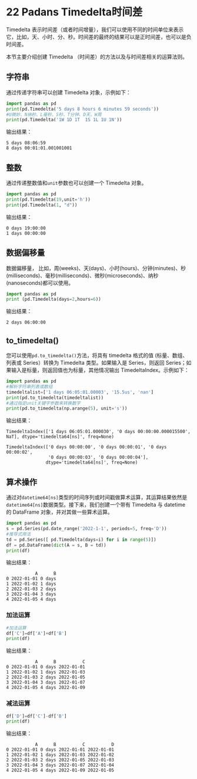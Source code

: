 # 22 Padans Timedelta时间差

Timedelta 表示时间差（或者时间增量），我们可以使用不同的时间单位来表示它，比如，天、小时、分、秒。时间差的最终的结果可以是正时间差，也可以是负时间差。

本节主要介绍创建 Timedelta （时间差）的方法以及与时间差相关的运算法则。

## 字符串

通过传递字符串可以创建 Timedelta 对象，示例如下：

```python
import pandas as pd
print(pd.Timedelta('5 days 8 hours 6 minutes 59 seconds'))
#U微妙、N纳秒、L毫秒、S秒、T分钟、D天、W周
print(pd.Timedelta('1W 1D 1T  1S 1L 1U 1N'))
```

输出结果：

```
5 days 08:06:59
8 days 00:01:01.001001001
```

## 整数

通过传递整数值和`unit`参数也可以创建一个 Timedelta 对象。

```python
import pandas as pd
print(pd.Timedelta(19,unit='h'))
print(pd.Timedelta(1, "d"))
```

输出结果：

```
0 days 19:00:00
1 days 00:00:00
```

## 数据偏移量

数据偏移量， 比如，周(weeks)、天(days)、小时(hours)、分钟(minutes)、秒(milliseconds)、毫秒(milliseconds)、微秒(microseconds)、纳秒(nanoseconds)都可以使用。

```python
import pandas as pd
print (pd.Timedelta(days=2,hours=6))
```

输出结果：

```
2 days 06:00:00
```

## to_timedelta()

您可以使用`pd.to_timedelta()`方法，将具有 timedelta 格式的值 (标量、数组、列表或 Series）转换为 Timedelta 类型。如果输入是 Series，则返回 Series；如果输入是标量，则返回值也为标量，其他情况输出 TimedeltaIndex。示例如下：

```python
import pandas as pd
#解析字符串列表或数组
timedeltalist=['1 days 06:05:01.00003', '15.5us', 'nan']
print(pd.to_timedelta(timedeltalist))
#通过指定unit关键字参数来转换数字
print(pd.to_timedelta(np.arange(5), unit='s'))
```

输出结果：

```
TimedeltaIndex(['1 days 06:05:01.000030', '0 days 00:00:00.000015500', NaT], dtype='timedelta64[ns]', freq=None)

TimedeltaIndex(['0 days 00:00:00', '0 days 00:00:01', '0 days 00:00:02',
                '0 days 00:00:03', '0 days 00:00:04'],
               dtype='timedelta64[ns]', freq=None)
```

## 算术操作

通过对`datetime64[ns]`类型的时间序列或时间戳做算术运算，其运算结果依然是`datetime64[ns]`数据类型。接下来，我们创建一个带有 Timedelta 与 datetime 的 DataFrame 对象，并对其做一些算术运算。

```python
import pandas as pd
s = pd.Series(pd.date_range('2022-1-1', periods=5, freq='D'))
#推导式用法
td = pd.Series([ pd.Timedelta(days=i) for i in range(5)])
df = pd.DataFrame(dict(A = s, B = td))
print(df)
```

输出结果：

```
           A      B
0 2022-01-01 0 days
1 2022-01-02 1 days
2 2022-01-03 2 days
3 2022-01-04 3 days
4 2022-01-05 4 days
```

### 加法运算

```python
#加法运算
df['C']=df['A']+df['B']
print(df)
```

输出结果：

```
           A      B          C
0 2022-01-01 0 days 2022-01-01
1 2022-01-02 1 days 2022-01-03
2 2022-01-03 2 days 2022-01-05
3 2022-01-04 3 days 2022-01-07
4 2022-01-05 4 days 2022-01-09
```

### 减法运算

```python
df['D']=df['C']-df['B']
print(df)
```

输出结果：

```
           A      B          C          D
0 2022-01-01 0 days 2022-01-01 2022-01-01
1 2022-01-02 1 days 2022-01-03 2022-01-02
2 2022-01-03 2 days 2022-01-05 2022-01-03
3 2022-01-04 3 days 2022-01-07 2022-01-04
4 2022-01-05 4 days 2022-01-09 2022-01-05
```